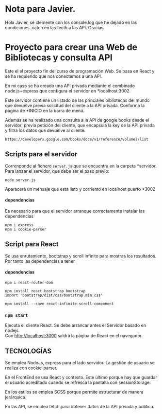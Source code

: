 # Nota para  Javier.

Hola Javier, sé clemente con los console.log que he dejado en las condiciones .catch en las fecth a las API.
Gracias.

# Proyecto para crear una Web de Bibliotecas y consulta API

Este el el proyecto fin del curso de programación Web. Se basa en React y se ha requierido que nos conectemos a una API.

En mi caso se ha creado una API privada mediante el combinado node.js+espress que configura el servidor en *localhost:3002

Este servidor contiene un listado de las princiales bibliotecas del mundo que devuelve previa solicitud del cliente a la API privada. Conforma la página de *INICIO en la barra de menú.

Además se ha realizado una consulta a la API de google books desde el servidor, previa petición del cliente, que encapsula la key de la API privada y filtra los datos que devuelve al cliente.

`https://developers.google.com/books/docs/v1/reference/volumes/list`

## Scripts para el servidor

Correnponde al fichero `server.js` que se encuentra en la carpeta *servidor. Para lanzar el servidor, que debe ser el paso previo:

	node server.js 

Aparacerá un mensaje que esta listo y corriento en localhost puerto *3002

#### dependencias

Es necesario para que el servidor arranque correctamente instalar las dependencias

	npm i express
	npm i cookie-parser
	
## Script para React

Se usa enrutamiento, bootstrap y scroll infinito para mostras los resultados. Por tanto las dependencias a tener

#### dependencias
	
	npm i react-router-dom
	
	npm install react-bootstrap bootstrap
	import 'bootstrap/dist/css/bootstrap.min.css'
	
	npm install --save react-infinite-scroll-component
	

### `npm start`

Ejecuta el cliente React. Se debe arrancar antes el Servidor basado en nodejs.\
Con [http://localhost:3000](http://localhost:3000) saldrá la página de React en el navegador.

## TECNOLOGÍAS
Se emplea NodeJs, express para el lado servidor. La gestión de usuario se realiza con cookie-parser.

En el FrontEnd se usa React y contexto. Este último porque hay que guardar el usuario acreditado cuando se refresca la pantalla con sessionStorage.

En los estilos se emplea SCSS porque permite estructurar de manera jerárquica.

En las API, se emplea fetch para obtener datos de la API privada y pública.



